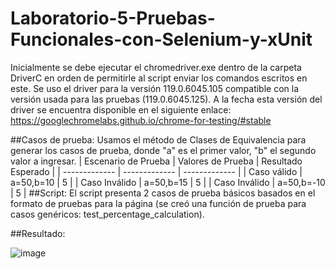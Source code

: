 # Laboratorio-5-Pruebas-Funcionales-con-Selenium-y-xUnit

Inicialmente se debe ejecutar el chromedriver.exe dentro de la carpeta DriverC en orden de permitirle al script enviar los comandos escritos en este.
Se uso el driver para la versión 119.0.6045.105 compatible con la versión usada para las pruebas (119.0.6045.125). A la fecha esta versión del driver se encuentra disponible en el siguiente enlace: https://googlechromelabs.github.io/chrome-for-testing/#stable

##Casos de prueba:
Usamos el método de Clases de Equivalencia para generar los casos de prueba, donde "a" es el primer valor, "b" el segundo valor a ingresar.
| Escenario de Prueba |  Valores de Prueba | Resultado Esperado |
| ------------- | ------------- | ------------- |
| Caso válido | a=50,b=10 | 5 |
| Caso Inválido  | a=50,b=15  | 5 |
| Caso Inválido  | a=50,b=-10  | 5 |
##Script:
El script presenta 2 casos de prueba básicos basados en el formato de pruebas para la página (se creó una función de prueba para casos genéricos: test_percentage_calculation).

##Resultado:

![image](https://github.com/Sommerfield3/Laboratorio-5-Pruebas-Funcionales-con-Selenium-y-xUnit/assets/104087488/e9d936d6-2510-4b0c-9807-c71cfda7020d)
